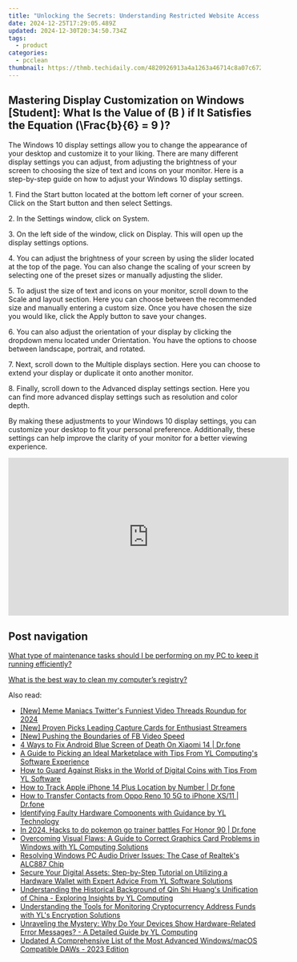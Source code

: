 ```yaml
---
title: "Unlocking the Secrets: Understanding Restricted Website Access - Insights From YL Computing"
date: 2024-12-25T17:29:05.489Z
updated: 2024-12-30T20:34:50.734Z
tags:
  - product
categories:
  - pcclean
thumbnail: https://thmb.techidaily.com/4820926913a4a1263a46714c8a07c6721c528103224c7dceab692252cbf067a0.jpg
---
```


## Mastering Display Customization on Windows [Student]: What Is the Value of \(B \) if It Satisfies the Equation \(\Frac{b}{6} = 9 \)?

The Windows 10 display settings allow you to change the appearance of your desktop and customize it to your liking. There are many different display settings you can adjust, from adjusting the brightness of your screen to choosing the size of text and icons on your monitor. Here is a step-by-step guide on how to adjust your Windows 10 display settings. 

1\. Find the Start button located at the bottom left corner of your screen. Click on the Start button and then select Settings.

2\. In the Settings window, click on System.

3\. On the left side of the window, click on Display. This will open up the display settings options. 

4\. You can adjust the brightness of your screen by using the slider located at the top of the page. You can also change the scaling of your screen by selecting one of the preset sizes or manually adjusting the slider.

5\. To adjust the size of text and icons on your monitor, scroll down to the Scale and layout section. Here you can choose between the recommended size and manually entering a custom size. Once you have chosen the size you would like, click the Apply button to save your changes.

6\. You can also adjust the orientation of your display by clicking the dropdown menu located under Orientation. You have the options to choose between landscape, portrait, and rotated.

7\. Next, scroll down to the Multiple displays section. Here you can choose to extend your display or duplicate it onto another monitor.

8\. Finally, scroll down to the Advanced display settings section. Here you can find more advanced display settings such as resolution and color depth. 

By making these adjustments to your Windows 10 display settings, you can customize your desktop to fit your personal preference. Additionally, these settings can help improve the clarity of your monitor for a better viewing experience.

<!-- affiliate ads begin -->
<iframe width="560" height="315" src="https://www.youtube.com/embed/UCqHbpxQGP4?si=XGkajFHdqyoKNAFM" title="YouTube video player" frameborder="0" allow="accelerometer; autoplay; clipboard-write; encrypted-media; gyroscope; picture-in-picture; web-share" referrerpolicy="strict-origin-when-cross-origin" allowfullscreen></iframe>
<!-- affiliate ads end -->

## Post navigation

[What type of maintenance tasks should I be performing on my PC to keep it running efficiently?](https://tools.techidaily.com/pcclean/products/)

[What is the best way to clean my computer’s registry?](https://tools.techidaily.com/pcclean/products/)

<ins class="adsbygoogle"
     style="display:block"
     data-ad-format="autorelaxed"
     data-ad-client="ca-pub-7571918770474297"
     data-ad-slot="1223367746"></ins>

<ins class="adsbygoogle"
     style="display:block"
     data-ad-client="ca-pub-7571918770474297"
     data-ad-slot="8358498916"
     data-ad-format="auto"
     data-full-width-responsive="true"></ins>

<span class="atpl-alsoreadstyle">Also read:</span>
<div><ul>
<li><a href="https://twitter-videos.techidaily.com/new-meme-maniacs-twitters-funniest-video-threads-roundup-for-2024/"><u>[New] Meme Maniacs Twitter's Funniest Video Threads Roundup for 2024</u></a></li>
<li><a href="https://youtube-lab.techidaily.com/roven-picks-leading-capture-cards-for-enthusiast-streamers/"><u>[New] Proven Picks Leading Capture Cards for Enthusiast Streamers</u></a></li>
<li><a href="https://fox-info.techidaily.com/new-pushing-the-boundaries-of-fb-video-speed/"><u>[New] Pushing the Boundaries of FB Video Speed</u></a></li>
<li><a href="https://howto.techidaily.com/4-ways-to-fix-android-blue-screen-of-death-on-xiaomi-14-drfone-by-drfone-fix-android-problems-fix-android-problems/"><u>4 Ways to Fix Android Blue Screen of Death On Xiaomi 14 | Dr.fone</u></a></li>
<li><a href="https://discover-awesome.techidaily.com/a-guide-to-picking-an-ideal-marketplace-with-tips-from-yl-computings-software-experience/"><u>A Guide to Picking an Ideal Marketplace with Tips From YL Computing's Software Experience</u></a></li>
<li><a href="https://discover-awesome.techidaily.com/how-to-guard-against-risks-in-the-world-of-digital-coins-with-tips-from-yl-software/"><u>How to Guard Against Risks in the World of Digital Coins with Tips From YL Software</u></a></li>
<li><a href="https://ios-location-track.techidaily.com/how-to-track-apple-iphone-14-plus-location-by-number-drfone-by-drfone-virtual-ios/"><u>How to Track Apple iPhone 14 Plus Location by Number | Dr.fone</u></a></li>
<li><a href="https://blog-min.techidaily.com/how-to-transfer-contacts-from-oppo-reno-10-5g-to-iphone-xs11-drfone-by-drfone-transfer-from-android-transfer-from-android/"><u>How to Transfer Contacts from Oppo Reno 10 5G to iPhone XS/11 | Dr.fone</u></a></li>
<li><a href="https://discover-awesome.techidaily.com/identifying-faulty-hardware-components-with-guidance-by-yl-technology/"><u>Identifying Faulty Hardware Components with Guidance by YL Technology</u></a></li>
<li><a href="https://pokemon-go-android.techidaily.com/in-2024-hacks-to-do-pokemon-go-trainer-battles-for-honor-90-drfone-by-drfone-virtual-android/"><u>In 2024, Hacks to do pokemon go trainer battles For Honor 90 | Dr.fone</u></a></li>
<li><a href="https://discover-awesome.techidaily.com/overcoming-visual-flaws-a-guide-to-correct-graphics-card-problems-in-windows-with-yl-computing-solutions/"><u>Overcoming Visual Flaws: A Guide to Correct Graphics Card Problems in Windows with YL Computing Solutions</u></a></li>
<li><a href="https://hardware-help.techidaily.com/resolving-windows-pc-audio-driver-issues-the-case-of-realteks-alc887-chip/"><u>Resolving Windows PC Audio Driver Issues: The Case of Realtek's ALC887 Chip</u></a></li>
<li><a href="https://discover-awesome.techidaily.com/secure-your-digital-assets-step-by-step-tutorial-on-utilizing-a-hardware-wallet-with-expert-advice-from-yl-software-solutions/"><u>Secure Your Digital Assets: Step-by-Step Tutorial on Utilizing a Hardware Wallet with Expert Advice From YL Software Solutions</u></a></li>
<li><a href="https://discover-awesome.techidaily.com/understanding-the-historical-background-of-qin-shi-huangs-unification-of-china-exploring-insights-by-yl-computing/"><u>Understanding the Historical Background of Qin Shi Huang's Unification of China - Exploring Insights by YL Computing</u></a></li>
<li><a href="https://discover-awesome.techidaily.com/understanding-the-tools-for-monitoring-cryptocurrency-address-funds-with-yls-encryption-solutions/"><u>Understanding the Tools for Monitoring Cryptocurrency Address Funds with YL's Encryption Solutions</u></a></li>
<li><a href="https://discover-awesome.techidaily.com/unraveling-the-mystery-why-do-your-devices-show-hardware-related-error-messages-a-detailed-guide-by-yl-computing/"><u>Unraveling the Mystery: Why Do Your Devices Show Hardware-Related Error Messages? - A Detailed Guide by YL Computing</u></a></li>
<li><a href="https://voice-adjusting.techidaily.com/updated-a-comprehensive-list-of-the-most-advanced-windowsmacos-compatible-daws-2023-edition/"><u>Updated A Comprehensive List of the Most Advanced Windows/macOS Compatible DAWs - 2023 Edition</u></a></li>
</ul></div>

